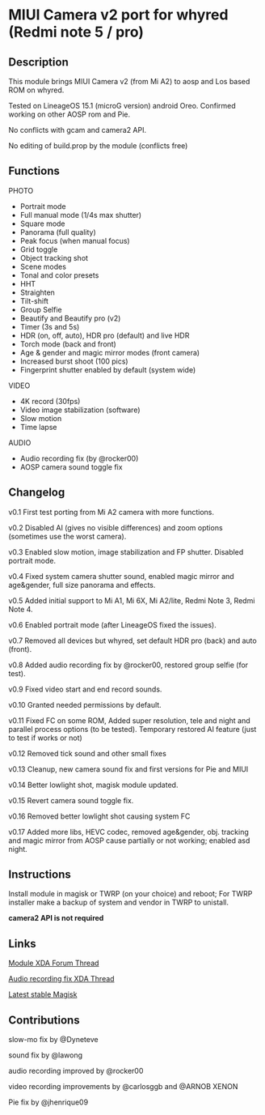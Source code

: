 # **MIUI Camera v2 port for whyred (Redmi note 5 / pro)**

## Description
This module brings MIUI Camera v2 (from Mi A2) to aosp and Los based ROM on whyred.

Tested on LineageOS 15.1 (microG version) android Oreo.
Confirmed working on other AOSP rom and Pie.

No conflicts with gcam and camera2 API.

No editing of build.prop by the module (conflicts free)

## Functions
PHOTO

- Portrait mode
- Full manual mode (1/4s max shutter)
- Square mode
- Panorama (full quality)
- Peak focus (when manual focus)
- Grid toggle
- Object tracking shot
- Scene modes
- Tonal and color presets
- HHT
- Straighten
- Tilt-shift
- Group Selfie
- Beautify and Beautify pro (v2)
- Timer (3s and 5s)
- HDR (on, off, auto), HDR pro (default) and live HDR
- Torch mode (back and front)
- Age & gender and magic mirror modes (front camera)
- Increased burst shoot (100 pics)
- Fingerprint shutter enabled by default (system wide)

VIDEO

- 4K record (30fps)
- Video image stabilization (software)
- Slow motion
- Time lapse

AUDIO

- Audio recording fix (by @rocker00)
- AOSP camera sound toggle fix

## Changelog

v0.1      First test porting from Mi A2 camera with more functions.

v0.2      Disabled AI (gives no visible differences) and zoom options (sometimes use the worst camera).

v0.3      Enabled slow motion, image stabilization and FP shutter. Disabled portrait mode.

v0.4      Fixed system camera shutter sound, enabled magic mirror and age&gender, full size panorama and effects.

v0.5      Added initial support to Mi A1, Mi 6X, Mi A2/lite, Redmi Note 3, Redmi Note 4. 

v0.6      Enabled portrait mode (after LineageOS fixed the issues).

v0.7      Removed all devices but whyred, set default HDR pro (back) and auto (front).

v0.8      Added audio recording fix by @rocker00, restored group selfie (for test).

v0.9      Fixed video start and end record sounds.

v0.10     Granted needed permissions by default.

v0.11     Fixed FC on some ROM, Added super resolution, tele and night and parallel process options (to be tested). Temporary restored AI feature (just to test if works or not)

v0.12     Removed tick sound and other small fixes

v0.13     Cleanup, new camera sound fix and first versions for Pie and MIUI

v0.14     Better lowlight shot, magisk module updated.

v0.15     Revert camera sound toggle fix.

v0.16     Removed better lowlight shot causing system FC

v0.17     Added more libs, HEVC codec, removed age&gender, obj. tracking and magic mirror from AOSP cause partially or not working; enabled asd night.

## Instructions

Install module in magisk or TWRP (on your choice) and reboot;
For TWRP installer make a backup of system and vendor in TWRP to unistall.

**camera2 API is not required**

## Links
[Module XDA Forum Thread](https://forum.xda-developers.com/redmi-note-5-pro/themes/magisk-miui-camera-v2-port-mods-t3830475 "Module official XDA thread")

[Audio recording fix XDA Thread](https://forum.xda-developers.com/redmi-note-5-pro/themes/magisk-fix-bad-camcorder-audio-quality-t3828711 "original audio record fix module thread")

[Latest stable Magisk](http://www.tiny.cc/latestmagisk)

## Contributions
slow-mo fix by @Dyneteve

sound fix by @lawong

audio recording improved by @rocker00

video recording improvements by @carlosggb and @ARNOB XENON

Pie fix by @jhenrique09

